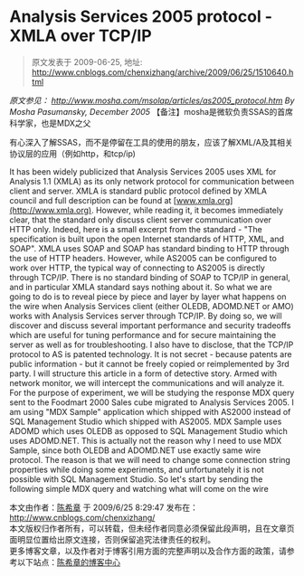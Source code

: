 # Analysis Services 2005 protocol - XMLA over TCP/IP 
> 原文发表于 2009-06-25, 地址: http://www.cnblogs.com/chenxizhang/archive/2009/06/25/1510640.html 


*原文参见： <http://www.mosha.com/msolap/articles/as2005_protocol.htm>* *By Mosha Pasumansky, December 2005* 【备注】mosha是微软负责SSAS的首席科学家，也是MDX之父

 有心深入了解SSAS，而不是停留在工具的使用的朋友，应该了解XML/A及其相关协议层的应用（例如http，和tcp/ip)

 It has been widely publicized that Analysis Services 2005 uses XML for Analysis 1.1 (XMLA) as its only network protocol for communication between client and server. XMLA is standard public protocol defined by XMLA council and full description can be found at [www.xmla.org](http://www.xmla.org). However, while reading it, it becomes immediately clear, that the standard only discuss client server communication over HTTP only. Indeed, here is a small excerpt from the standard - "The specification is built upon the open Internet standards of HTTP, XML, and SOAP". XMLA uses SOAP and SOAP has standard binding to HTTP through the use of HTTP headers. However, while AS2005 can be configured to work over HTTP, the typical way of connecting to AS2005 is directly through TCP/IP. There is no standard binding of SOAP to TCP/IP in general, and in particular XMLA standard says nothing about it. So what we are going to do is to reveal piece by piece and layer by layer what happens on the wire when Analysis Services client (either OLEDB, ADOMD.NET or AMO) works with Analysis Services server through TCP/IP. By doing so, we will discover and discuss several important performance and security tradeoffs which are useful for tuning performance and for secure maintaining the server as well as for troubleshooting. I also have to disclose, that the TCP/IP protocol to AS is patented technology. It is not secret - because patents are public information - but it cannot be freely copied or reimplemented by 3rd party. I will structure this article in a form of detective story. Armed with network monitor, we will intercept the communications and will analyze it. For the purpose of experiment, we will be studying the response MDX query sent to the Foodmart 2000 Sales cube migrated to Analysis Services 2005. I am using "MDX Sample" application which shipped with AS2000 instead of SQL Management Studio which shipped with AS2005. MDX Sample uses ADOMD which uses OLEDB as opposed to SQL Management Studio which uses ADOMD.NET. This is actually not the reason why I need to use MDX Sample, since both OLEDB and ADOMD.NET use exactly same wire protocol. The reason is that we will need to change some connection string properties while doing some experiments, and unfortunately it is not possible with SQL Management Studio. So let's start by sending the following simple MDX query and watching what will come on the wire

 本文由作者：[陈希章](http://www.xizhang.com) 于 2009/6/25 8:29:47 发布在：<http://www.cnblogs.com/chenxizhang/>  
 本文版权归作者所有，可以转载，但未经作者同意必须保留此段声明，且在文章页面明显位置给出原文连接，否则保留追究法律责任的权利。   
 更多博客文章，以及作者对于博客引用方面的完整声明以及合作方面的政策，请参考以下站点：[陈希章的博客中心](http://www.xizhang.com/blog.htm) 







